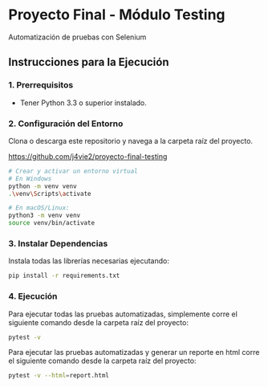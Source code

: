 # Proyecto Final - Módulo Testing

Automatización de pruebas con Selenium

## Instrucciones para la Ejecución

### 1. Prerrequisitos

- Tener Python 3.3 o superior instalado.

### 2. Configuración del Entorno

Clona o descarga este repositorio y navega a la carpeta raíz del proyecto.

https://github.com/j4vie2/proyecto-final-testing

```bash
# Crear y activar un entorno virtual
# En Windows
python -m venv venv
.\venv\Scripts\activate

# En macOS/Linux:
python3 -m venv venv
source venv/bin/activate
```

### 3. Instalar Dependencias

Instala todas las librerías necesarias ejecutando:

```bash
pip install -r requirements.txt
```

### 4. Ejecución

Para ejecutar todas las pruebas automatizadas, simplemente corre el siguiente comando desde la carpeta raíz del proyecto:

```bash
pytest -v
```

Para ejecutar las pruebas automatizadas y generar un reporte en html corre el siguiente comando desde la carpeta raíz del proyecto:

```bash
pytest -v --html=report.html 
```

